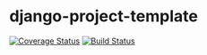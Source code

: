 # django-project-template

[![Coverage Status](https://coveralls.io/repos/github/SaulHormazabal/django-project-template/badge.svg?branch=master)](https://coveralls.io/github/SaulHormazabal/django-project-template?branch=master)
[![Build Status](https://travis-ci.org/SaulHormazabal/django-project-template.svg?branch=master)](https://travis-ci.org/SaulHormazabal/django-project-template)
